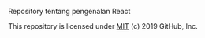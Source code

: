 Repository tentang pengenalan React

This repository is licensed under [MIT](../LICENSE) (c) 2019 GitHub, Inc.
